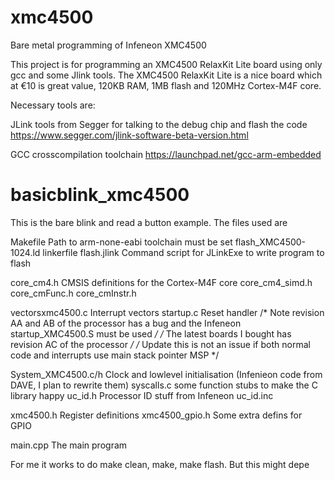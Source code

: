 # xmc4500
Bare metal programming of Infeneon XMC4500

This project is for programming an XMC4500 RelaxKit Lite board
using only gcc and some Jlink tools. The XMC4500 RelaxKit Lite
is a nice board which at €10 is great value, 120KB RAM, 1MB flash 
and 120MHz Cortex-M4F core.

Necessary tools are:
 
JLink tools from Segger for talking to the debug chip and flash the code
https://www.segger.com/jlink-software-beta-version.html

GCC crosscompilation toolchain
https://launchpad.net/gcc-arm-embedded


basicblink_xmc4500
==================
This is the bare blink and read a button example. The files used are

Makefile					Path to arm-none-eabi toolchain must be set
flash_XMC4500-1024.ld		linkerfile
flash.jlink					Command script for JLinkExe to write program to flash

core_cm4.h					CMSIS definitions for the Cortex-M4F core
core_cm4_simd.h
core_cmFunc.h
core_cmInstr.h

vectorsxmc4500.c			Interrupt vectors
startup.c					Reset handler
/* Note revision AA and AB of the processor has a bug and the Infeneon startup_XMC4500.S must be used */
/* The latest boards I bought has revision AC of the processor */
/* Update this is not an issue if both normal code and interrupts use main stack pointer MSP */

System_XMC4500.c/h			Clock and lowlevel initialisation (Infenieon code from DAVE, I plan to rewrite them)
syscalls.c					some function stubs to make the C library happy
uc_id.h						Processor ID stuff from Infeneon
uc_id.inc

xmc4500.h					Register definitions
xmc4500_gpio.h				Some extra defins for GPIO

main.cpp					The main program

For me it works to do make clean, make, make flash. But this might depe

